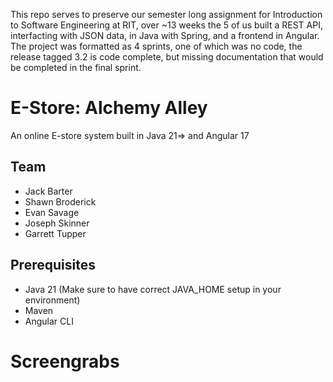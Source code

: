 This repo serves to preserve our semester long assignment for Introduction to Software Engineering at RIT, over ~13 weeks the 5 of us built a REST API, interfacting with JSON data, in Java with Spring, and a frontend in Angular. The project was formatted as 4 sprints, one of which was no code, the release tagged 3.2 is code complete, but missing documentation that would be completed in the final sprint. 

# E-Store:  Alchemy Alley

An online E-store system built in Java 21=> and Angular 17
  
## Team

- Jack Barter
- Shawn Broderick
- Evan Savage
- Joseph Skinner
- Garrett Tupper

## Prerequisites

- Java 21 (Make sure to have correct JAVA_HOME setup in your environment)
- Maven
- Angular CLI

# Screengrabs
